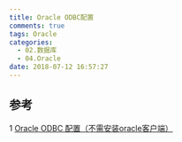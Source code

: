 ```yaml
---
title: Oracle ODBC配置
comments: true
tags: Oracle
categories:
  - 02.数据库
  - 04.Oracle
date: 2018-07-12 16:57:27
---
```


## 参考
1 [Oracle ODBC 配置（不需安装oracle客户端）](https://blog.csdn.net/BlueCY/article/details/76164941)